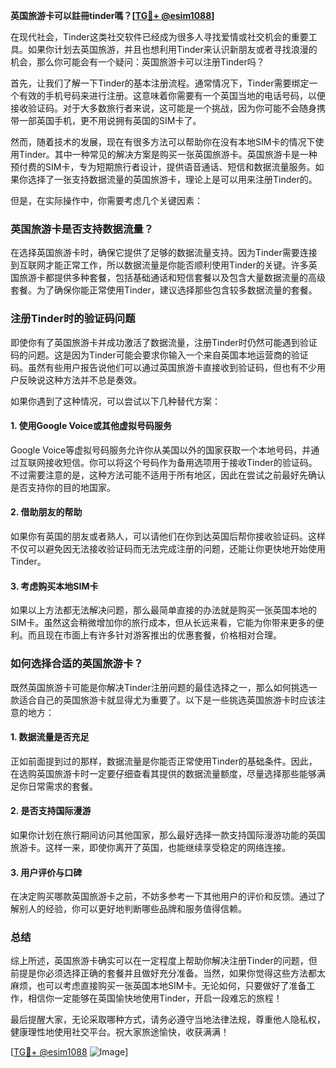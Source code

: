 **英国旅游卡可以註冊tinder嗎？[[TG💪+ @esim1088](https://t.me/s/esim1088)]**

在现代社会，Tinder这类社交软件已经成为很多人寻找爱情或社交机会的重要工具。如果你计划去英国旅游，并且也想利用Tinder来认识新朋友或者寻找浪漫的机会，那么你可能会有一个疑问：英国旅游卡可以注册Tinder吗？

首先，让我们了解一下Tinder的基本注册流程。通常情况下，Tinder需要绑定一个有效的手机号码来进行注册。这意味着你需要有一个英国当地的电话号码，以便接收验证码。对于大多数旅行者来说，这可能是一个挑战，因为你可能不会随身携带一部英国手机，更不用说拥有英国的SIM卡了。

然而，随着技术的发展，现在有很多方法可以帮助你在没有本地SIM卡的情况下使用Tinder。其中一种常见的解决方案是购买一张英国旅游卡。英国旅游卡是一种预付费的SIM卡，专为短期旅行者设计，提供语音通话、短信和数据流量服务。如果你选择了一张支持数据流量的英国旅游卡，理论上是可以用来注册Tinder的。

但是，在实际操作中，你需要考虑几个关键因素：

### 英国旅游卡是否支持数据流量？
在选择英国旅游卡时，确保它提供了足够的数据流量支持。因为Tinder需要连接到互联网才能正常工作，所以数据流量是你能否顺利使用Tinder的关键。许多英国旅游卡都提供多种套餐，包括基础通话和短信套餐以及包含大量数据流量的高级套餐。为了确保你能正常使用Tinder，建议选择那些包含较多数据流量的套餐。

### 注册Tinder时的验证码问题
即使你有了英国旅游卡并成功激活了数据流量，注册Tinder时仍然可能遇到验证码的问题。这是因为Tinder可能会要求你输入一个来自英国本地运营商的验证码。虽然有些用户报告说他们可以通过英国旅游卡直接收到验证码，但也有不少用户反映说这种方法并不总是奏效。

如果你遇到了这种情况，可以尝试以下几种替代方案：

#### 1. 使用Google Voice或其他虚拟号码服务
Google Voice等虚拟号码服务允许你从美国以外的国家获取一个本地号码，并通过互联网接收短信。你可以将这个号码作为备用选项用于接收Tinder的验证码。不过需要注意的是，这种方法可能不适用于所有地区，因此在尝试之前最好先确认是否支持你的目的地国家。

#### 2. 借助朋友的帮助
如果你有英国的朋友或者熟人，可以请他们在你到达英国后帮你接收验证码。这样不仅可以避免因无法接收验证码而无法完成注册的问题，还能让你更快地开始使用Tinder。

#### 3. 考虑购买本地SIM卡
如果以上方法都无法解决问题，那么最简单直接的办法就是购买一张英国本地的SIM卡。虽然这会稍微增加你的旅行成本，但从长远来看，它能为你带来更多的便利。而且现在市面上有许多针对游客推出的优惠套餐，价格相对合理。

### 如何选择合适的英国旅游卡？
既然英国旅游卡可能是你解决Tinder注册问题的最佳选择之一，那么如何挑选一款适合自己的英国旅游卡就显得尤为重要了。以下是一些挑选英国旅游卡时应该注意的地方：

#### 1. 数据流量是否充足
正如前面提到过的那样，数据流量是你能否正常使用Tinder的基础条件。因此，在选购英国旅游卡时一定要仔细查看其提供的数据流量额度，尽量选择那些能够满足你日常需求的套餐。

#### 2. 是否支持国际漫游
如果你计划在旅行期间访问其他国家，那么最好选择一款支持国际漫游功能的英国旅游卡。这样一来，即使你离开了英国，也能继续享受稳定的网络连接。

#### 3. 用户评价与口碑
在决定购买哪款英国旅游卡之前，不妨多参考一下其他用户的评价和反馈。通过了解别人的经验，你可以更好地判断哪些品牌和服务值得信赖。

### 总结
综上所述，英国旅游卡确实可以在一定程度上帮助你解决注册Tinder的问题，但前提是你必须选择正确的套餐并且做好充分准备。当然，如果你觉得这些方法都太麻烦，也可以考虑直接购买一张英国本地SIM卡。无论如何，只要做好了准备工作，相信你一定能够在英国愉快地使用Tinder，开启一段难忘的旅程！

最后提醒大家，无论采取哪种方式，请务必遵守当地法律法规，尊重他人隐私权，健康理性地使用社交平台。祝大家旅途愉快，收获满满！

[[TG💪+ @esim1088](https://t.me/s/esim1088) ![Image](https://i.postimg.cc/4NQfJmqS/Snipaste-2025-05-13-00-14-12.png)]